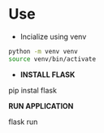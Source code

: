 # Use
- Incialize using venv

```bash
python -m venv venv
source venv/bin/activate
```

-   **INSTALL FLASK**

pip instal flask

**RUN APPLICATION**

flask run
